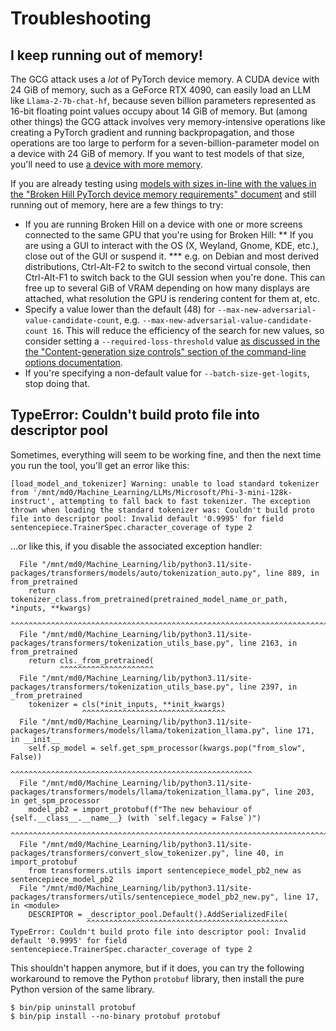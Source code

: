 # Troubleshooting

## I keep running out of memory!

The GCG attack uses a *lot* of PyTorch device memory. A CUDA device with 24 GiB of memory, such as a GeForce RTX 4090, can easily load an LLM like `Llama-2-7b-chat-hf`, because seven billion parameters represented as 16-bit floating point values occupy about 14 GiB of memory. But (among other things) the GCG attack involves very memory-intensive operations like creating a PyTorch gradient and running backpropagation, and those operations are too large to perform for a seven-billion-parameter model on a device with 24 GiB of memory. If you want to test models of that size, you'll need to use [a device with more memory](other_graphics_hardware.md).

If you are already testing using [models with sizes in-line with the values in the "Broken Hill PyTorch device memory requirements" document](memory_requirements.md) and still running out of memory, here are a few things to try:

* If you are running Broken Hill on a device with one or more screens connected to the same GPU that you're using for Broken Hill:
** If you are using a GUI to interact with the OS (X, Weyland, Gnome, KDE, etc.), close out of the GUI or suspend it.
*** e.g. on Debian and most derived distributions, Ctrl-Alt-F2 to switch to the second virtual console, then Ctrl-Alt-F1 to switch back to the GUI session when you're done. This can free up to several GiB of VRAM depending on how many displays are attached, what resolution the GPU is rendering content for them at, etc.
* Specify a value lower than the default (48) for `--max-new-adversarial-value-candidate-count`, e.g. `--max-new-adversarial-value-candidate-count 16`. This will reduce the efficiency of the search for new values, so consider setting a `--required-loss-threshold` value [as discussed in the the "Content-generation size controls" section of the command-line options documentation](all_command-line_options.md#content-generation-size-controls).
* If you're specifying a non-default value for `--batch-size-get-logits`, stop doing that.

## TypeError: Couldn't build proto file into descriptor pool

Sometimes, everything will seem to be working fine, and then the next time you run the tool, you'll get an error like this:

```
[load_model_and_tokenizer] Warning: unable to load standard tokenizer from '/mnt/md0/Machine_Learning/LLMs/Microsoft/Phi-3-mini-128k-instruct', attempting to fall back to fast tokenizer. The exception thrown when loading the standard tokenizer was: Couldn't build proto file into descriptor pool: Invalid default '0.9995' for field sentencepiece.TrainerSpec.character_coverage of type 2
```

...or like this, if you disable the associated exception handler:

```
  File "/mnt/md0/Machine_Learning/lib/python3.11/site-packages/transformers/models/auto/tokenization_auto.py", line 889, in from_pretrained
    return tokenizer_class.from_pretrained(pretrained_model_name_or_path, *inputs, **kwargs)
           ^^^^^^^^^^^^^^^^^^^^^^^^^^^^^^^^^^^^^^^^^^^^^^^^^^^^^^^^^^^^^^^^^^^^^^^^^^^^^^^^^
  File "/mnt/md0/Machine_Learning/lib/python3.11/site-packages/transformers/tokenization_utils_base.py", line 2163, in from_pretrained
    return cls._from_pretrained(
           ^^^^^^^^^^^^^^^^^^^^^
  File "/mnt/md0/Machine_Learning/lib/python3.11/site-packages/transformers/tokenization_utils_base.py", line 2397, in _from_pretrained
    tokenizer = cls(*init_inputs, **init_kwargs)
                ^^^^^^^^^^^^^^^^^^^^^^^^^^^^^^^^
  File "/mnt/md0/Machine_Learning/lib/python3.11/site-packages/transformers/models/llama/tokenization_llama.py", line 171, in __init__
    self.sp_model = self.get_spm_processor(kwargs.pop("from_slow", False))
                    ^^^^^^^^^^^^^^^^^^^^^^^^^^^^^^^^^^^^^^^^^^^^^^^^^^^^^^
  File "/mnt/md0/Machine_Learning/lib/python3.11/site-packages/transformers/models/llama/tokenization_llama.py", line 203, in get_spm_processor
    model_pb2 = import_protobuf(f"The new behaviour of {self.__class__.__name__} (with `self.legacy = False`)")
                ^^^^^^^^^^^^^^^^^^^^^^^^^^^^^^^^^^^^^^^^^^^^^^^^^^^^^^^^^^^^^^^^^^^^^^^^^^^^^^^^^^^^^^^^^^^^^^^
  File "/mnt/md0/Machine_Learning/lib/python3.11/site-packages/transformers/convert_slow_tokenizer.py", line 40, in import_protobuf
    from transformers.utils import sentencepiece_model_pb2_new as sentencepiece_model_pb2
  File "/mnt/md0/Machine_Learning/lib/python3.11/site-packages/transformers/utils/sentencepiece_model_pb2_new.py", line 17, in <module>
    DESCRIPTOR = _descriptor_pool.Default().AddSerializedFile(
                 ^^^^^^^^^^^^^^^^^^^^^^^^^^^^^^^^^^^^^^^^^^^^^
TypeError: Couldn't build proto file into descriptor pool: Invalid default '0.9995' for field sentencepiece.TrainerSpec.character_coverage of type 2
```

This shouldn't happen anymore, but if it does, you can try the following workaround to remove the Python `protobuf` library, then install the pure Python version of the same library.

```
$ bin/pip uninstall protobuf
$ bin/pip install --no-binary protobuf protobuf
```
